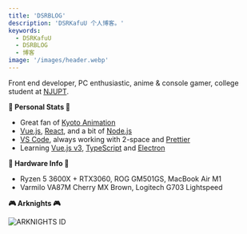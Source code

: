 ```yaml
---
title: 'DSRBLOG'
description: 'DSRKafuU 个人博客。'
keywords:
  - DSRKafuU
  - DSRBLOG
  - 博客
image: '/images/header.webp'
---
```


Front end developer, PC enthusiastic, anime & console gamer, college student at [NJUPT](https://www.njupt.edu.cn).

**🍥 Personal Stats 🍥**

- Great fan of [Kyoto Animation](https://www.kyotoanimation.co.jp)
- [Vue.js](https://vuejs.org), [React](https://reactjs.org), and a bit of [Node.js](https://nodejs.org)
- [VS Code](https://code.visualstudio.com), always working with 2-space and [Prettier](https://prettier.io)
- Learning [Vue.js v3](https://v3.vuejs.org), [TypeScript](https://www.typescriptlang.org) and [Electron](https://www.electronjs.org)

**🔧 Hardware Info 🔧**

- Ryzen 5 3600X + RTX3060, ROG GM501GS, MacBook Air M1
- Varmilo VA87M Cherry MX Brown, Logitech G703 Lightspeed

**🎮 Arknights 🎮**

![ARKNIGHTS ID](https://cdn.jsdelivr.net/gh/dsrkafuu/dsr-cdn@1/images/banners/arknights_202105.webp)
